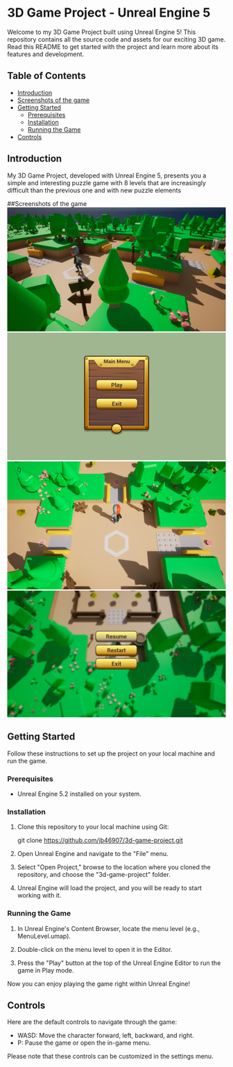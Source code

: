 # 3D Game Project - Unreal Engine 5


Welcome to my 3D Game Project built using Unreal Engine 5! This repository contains all the source code and assets for our exciting 3D game. Read this README to get started with the project and learn more about its features and development.

## Table of Contents

- [Introduction](#introduction)
- [Screenshots of the game](#Screenshots-of-the-game)
- [Getting Started](#getting-started)
  - [Prerequisites](#prerequisites)
  - [Installation](#installation)
  - [Running the Game](#running-the-game)
- [Controls](#controls)

## Introduction

My 3D Game Project, developed with Unreal Engine 5, presents you a simple and interesting puzzle game with 8 levels that are increasingly difficult than the previous one and with new puzzle elements

##Screenshots of the game
![Screenshot](Images/Screenshot.png)
![Screenshot](Images/ScreenshotMainMenu.png)
![Screenshot](Images/ScreenshotInGame.png)
![Screenshot](Images/ScreenshotPauseMenu.png)


## Getting Started

Follow these instructions to set up the project on your local machine and run the game.

### Prerequisites

- Unreal Engine 5.2 installed on your system.

### Installation

1. Clone this repository to your local machine using Git:

    git clone https://github.com/jb46907/3d-game-project.git

2. Open Unreal Engine and navigate to the "File" menu.

3. Select "Open Project," browse to the location where you cloned the repository, and choose the "3d-game-project" folder.

4. Unreal Engine will load the project, and you will be ready to start working with it.

### Running the Game

1. In Unreal Engine's Content Browser, locate the menu level (e.g., MenuLevel.umap).

2. Double-click on the menu level to open it in the Editor.

3. Press the "Play" button at the top of the Unreal Engine Editor to run the game in Play mode.

Now you can enjoy playing the game right within Unreal Engine!

## Controls

Here are the default controls to navigate through the game:

- WASD: Move the character forward, left, backward, and right.
- P: Pause the game or open the in-game menu.

Please note that these controls can be customized in the settings menu.
